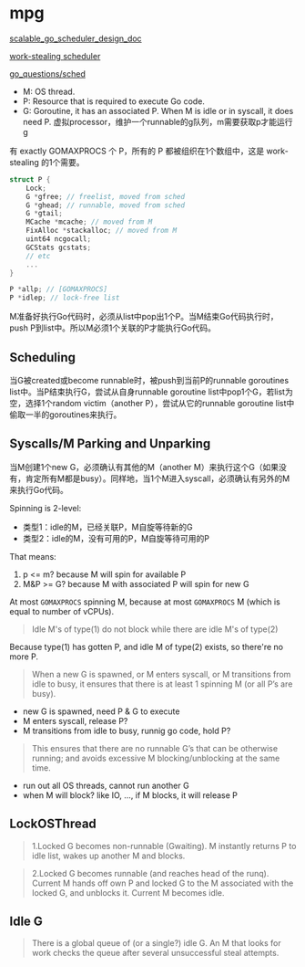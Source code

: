 # mpg

[scalable_go_scheduler_design_doc](https://docs.google.com/document/d/1TTj4T2JO42uD5ID9e89oa0sLKhJYD0Y_kqxDv3I3XMw/edit)

[work-stealing scheduler](http://supertech.csail.mit.edu/papers/steal.pdf)

[go_questions/sched](https://github.com/golang-design/Go-Questions/tree/main/content/sched)

+ M: OS thread.
+ P: Resource that is required to execute Go code.
+ G: Goroutine, it has an associated P. When M is idle or in syscall, it does need P. 虚拟processor，维护一个runnable的g队列，m需要获取p才能运行g

有 exactly GOMAXPROCS 个 P，所有的 P 都被组织在1个数组中，这是 work-stealing 的1个需要。

```c++
struct P {
    Lock;
    G *gfree; // freelist, moved from sched
    G *ghead; // runnable, moved from sched
    G *gtail;
    MCache *mcache; // moved from M
    FixAlloc *stackalloc; // moved from M
    uint64 ncgocall;
    GCStats gcstats;
    // etc
    ...
}

P *allp; // [GOMAXPROCS]
P *idlep; // lock-free list
```

M准备好执行Go代码时，必须从list中pop出1个P。当M结束Go代码执行时，push P到list中。所以M必须1个关联的P才能执行Go代码。

## Scheduling
当G被created或become runnable时，被push到当前P的runnable goroutines list中。当P结束执行G，尝试从自身runnable goroutine list中pop1个G，若list为空，选择1个random victim（another P），尝试从它的runnable goroutine list中偷取一半的goroutines来执行。

## Syscalls/M Parking and Unparking
当M创建1个new G，必须确认有其他的M（another M）来执行这个G（如果没有，肯定所有M都是busy）。同样地，当1个M进入syscall，必须确认有另外的M来执行Go代码。

Spinning is 2-level:
+ 类型1：idle的M，已经关联P，M自旋等待新的G
+ 类型2：idle的M，没有可用的P，M自旋等待可用的P

That means:
1. p <= m? because M will spin for available P
2. M&P >= G? because M with associated P will spin for new G

At most `GOMAXPROCS` spinning M, because at most `GOMAXPROCS` M (which is equal to number of vCPUs).

> Idle M's of type(1) do not block while there are idle M's of type(2)

Because type(1) has gotten P, and idle M of type(2) exists, so there're no more P.

> When a new G is spawned, or M enters syscall, or M transitions from idle to busy, it ensures that there is at least 1 spinning M (or all P’s are busy). 

+ new G is spawned, need P & G to execute
+ M enters syscall, release P?
+ M transitions from idle to busy, runnig go code, hold P?

> This ensures that there are no runnable G’s that can be otherwise running; and avoids excessive M blocking/unblocking at the same time.

+ run out all OS threads, cannot run another G
+ when M will block? like IO, ..., if M blocks, it will release P

## LockOSThread
> 1.Locked G becomes non-runnable (Gwaiting). M instantly returns P to idle list, wakes up another M and blocks.

> 2.Locked G becomes runnable (and reaches head of the runq). Current M hands off own P and locked G to the M associated with the locked G, and unblocks it. Current M becomes idle.

## Idle G
> There is a global queue of (or a single?) idle G. An M that looks for work checks the queue after several unsuccessful steal attempts.
